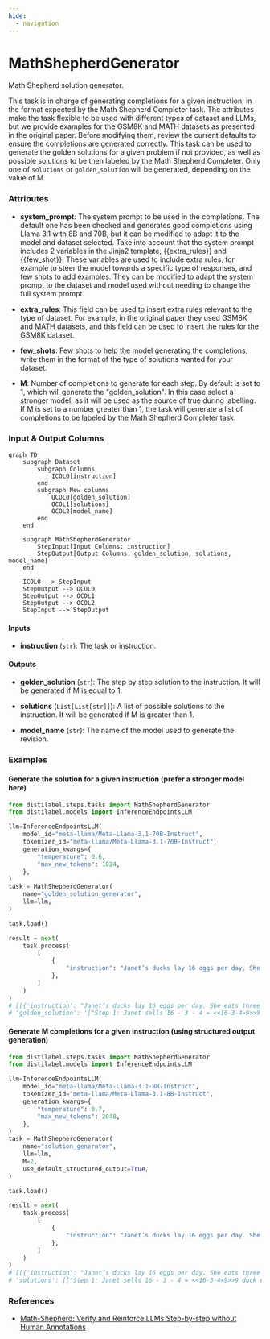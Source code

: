 ```yaml
---
hide:
  - navigation
---
```

# MathShepherdGenerator

Math Shepherd solution generator.



This task is in charge of generating completions for a given instruction, in the format expected
    by the Math Shepherd Completer task. The attributes make the task flexible to be used with different
    types of dataset and LLMs, but we provide examples for the GSM8K and MATH datasets as presented
    in the original paper. Before modifying them, review the current defaults to ensure the completions
    are generated correctly. This task can be used to generate the golden solutions for a given problem if
    not provided, as well as possible solutions to be then labeled by the Math Shepherd Completer.
    Only one of `solutions` or `golden_solution` will be generated, depending on the value of M.





### Attributes

- **system_prompt**: The system prompt to be used in the completions. The default one has been  checked and generates good completions using Llama 3.1 with 8B and 70B,  but it can be modified to adapt it to the model and dataset selected.  Take into account that the system prompt includes 2 variables in the Jinja2 template,  {{extra_rules}} and {{few_shot}}. These variables are used to include extra rules, for example  to steer the model towards a specific type of responses, and few shots to add examples.  They can be modified to adapt the system prompt to the dataset and model used without needing  to change the full system prompt.

- **extra_rules**: This field can be used to insert extra rules relevant to the type of dataset.  For example, in the original paper they used GSM8K and MATH datasets, and this field  can be used to insert the rules for the GSM8K dataset.

- **few_shots**: Few shots to help the model generating the completions, write them in the  format of the type of solutions wanted for your dataset.

- **M**: Number of completions to generate for each step. By default is set to 1, which will  generate the "golden_solution". In this case select a stronger model, as it will be used  as the source of true during labelling. If M is set to a number greater than 1, the task  will generate a list of completions to be labeled by the Math Shepherd Completer task.





### Input & Output Columns

``` mermaid
graph TD
	subgraph Dataset
		subgraph Columns
			ICOL0[instruction]
		end
		subgraph New columns
			OCOL0[golden_solution]
			OCOL1[solutions]
			OCOL2[model_name]
		end
	end

	subgraph MathShepherdGenerator
		StepInput[Input Columns: instruction]
		StepOutput[Output Columns: golden_solution, solutions, model_name]
	end

	ICOL0 --> StepInput
	StepOutput --> OCOL0
	StepOutput --> OCOL1
	StepOutput --> OCOL2
	StepInput --> StepOutput

```


#### Inputs


- **instruction** (`str`): The task or instruction.




#### Outputs


- **golden_solution** (`str`): The step by step solution to the instruction.  It will be generated if M is equal to 1.

- **solutions** (`List[List[str]]`): A list of possible solutions to the instruction.  It will be generated if M is greater than 1.

- **model_name** (`str`): The name of the model used to generate the revision.





### Examples


#### Generate the solution for a given instruction (prefer a stronger model here)
```python
from distilabel.steps.tasks import MathShepherdGenerator
from distilabel.models import InferenceEndpointsLLM

llm=InferenceEndpointsLLM(
    model_id="meta-llama/Meta-Llama-3.1-70B-Instruct",
    tokenizer_id="meta-llama/Meta-Llama-3.1-70B-Instruct",
    generation_kwargs={
        "temperature": 0.6,
        "max_new_tokens": 1024,
    },
)
task = MathShepherdGenerator(
    name="golden_solution_generator",
    llm=llm,
)

task.load()

result = next(
    task.process(
        [
            {
                "instruction": "Janet’s ducks lay 16 eggs per day. She eats three for breakfast every morning and bakes muffins for her friends every day with four. She sells the remainder at the farmers' market daily for $2 per fresh duck egg. How much in dollars does she make every day at the farmers' market?",
            },
        ]
    )
)
# [[{'instruction': "Janet’s ducks lay 16 eggs per day. She eats three for breakfast every morning and bakes muffins for her friends every day with four. She sells the remainder at the farmers' market daily for $2 per fresh duck egg. How much in dollars does she make every day at the farmers' market?",
# 'golden_solution': '["Step 1: Janet sells 16 - 3 - 4 = <<16-3-4=9>>9 duck eggs a day.", "Step 2: She makes 9 * 2 = $<<9*2=18>>18 every day at the farmer\u2019s market.", "The answer is: 18"]'}]]
```

#### Generate M completions for a given instruction (using structured output generation)
```python
from distilabel.steps.tasks import MathShepherdGenerator
from distilabel.models import InferenceEndpointsLLM

llm=InferenceEndpointsLLM(
    model_id="meta-llama/Meta-Llama-3.1-8B-Instruct",
    tokenizer_id="meta-llama/Meta-Llama-3.1-8B-Instruct",
    generation_kwargs={
        "temperature": 0.7,
        "max_new_tokens": 2048,
    },
)
task = MathShepherdGenerator(
    name="solution_generator",
    llm=llm,
    M=2,
    use_default_structured_output=True,
)

task.load()

result = next(
    task.process(
        [
            {
                "instruction": "Janet’s ducks lay 16 eggs per day. She eats three for breakfast every morning and bakes muffins for her friends every day with four. She sells the remainder at the farmers' market daily for $2 per fresh duck egg. How much in dollars does she make every day at the farmers' market?",
            },
        ]
    )
)
# [[{'instruction': "Janet’s ducks lay 16 eggs per day. She eats three for breakfast every morning and bakes muffins for her friends every day with four. She sells the remainder at the farmers' market daily for $2 per fresh duck egg. How much in dollars does she make every day at the farmers' market?",
# 'solutions': [["Step 1: Janet sells 16 - 3 - 4 = <<16-3-4=9>>9 duck eggs a day. -", "Step 2: She makes 9 * 2 = $<<9*2=18>>18 every day at the farmer\u2019s market.", "The answer is: 18"], ["Step 1: Janets ducks lay 16 eggs per day, and she uses 3 + 4 = <<3+4=7>>7 for eating and baking. +", "Step 2: So she sells 16 - 7 = <<16-7=9>>9 duck eggs every day. +", "Step 3: Those 9 eggs are worth 9 * $2 = $<<9*2=18>>18.", "The answer is: 18"]]}]]
```




### References

- [Math-Shepherd: Verify and Reinforce LLMs Step-by-step without Human Annotations](https://arxiv.org/abs/2312.08935)


